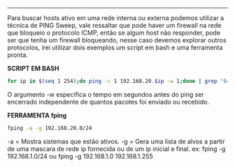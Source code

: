 
---
Para buscar hosts ativo em uma rede interna ou externa podemos utilizar a técnica de PING Sweep, vale ressaltar que pode haver um firewall na rede que bloqueio o protocolo ICMP, então se algum host não responder, pode ser que tenha um firewall bloqueando, nesse caso devemos explorar outros protocolos, irei utilizar dois exemplos um script em bash e uma ferramenta pronta.

**SCRIPT EM BASH**
```bash
for ip in $(seq 1 254);do ping -c 1 192.168.20.$ip -w 1;done | grep "64 bytes"
```
O argumento -w especifica o tempo em segundos antes do ping ser encerrado independente de quantos pacotes foi enviado ou recebido.

**FERRAMENTA fping**
```bash
fping -a -g 192.168.20.0/24
```
-a = Mostra sistemas que estão ativos.
-g = Gera uma lista de alvos a partir de uma mascara de rede ip fornecida ou de um ip inicial e final.
ex: fping -g 192.168.1.0/24 ou fping -g 192.168.1.0 192.168.1.255
